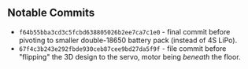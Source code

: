 ## Notable Commits
- `f64b55bba3cd3c5fcbd638805026b2ee7ca7c1e0` - final commit before pivoting to smaller double-18650 battery pack (instead of 4S LiPo).
- `67f4c3b243e292fbde930ceb87cee9bd27da5f9f` - file commit before "flipping" the 3D design to the servo, motor being *beneath* the floor.